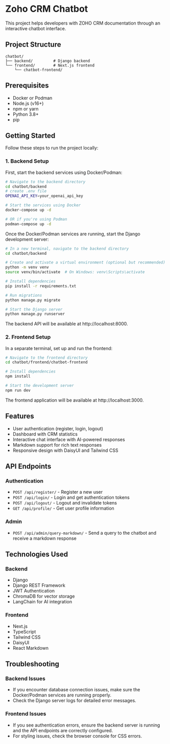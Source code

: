 # Zoho CRM Chatbot

This project helps developers with ZOHO CRM documentation through an interactive chatbot interface.

## Project Structure

```
chatbot/
├── backend/         # Django backend
└── frontend/        # Next.js frontend
    └── chatbot-frontend/
```

## Prerequisites

- Docker or Podman
- Node.js (v16+)
- npm or yarn
- Python 3.8+
- pip

## Getting Started

Follow these steps to run the project locally:

### 1. Backend Setup

First, start the backend services using Docker/Podman:

```bash
# Navigate to the backend directory
cd chatbot/backend
# create .env file
OPENAI_API_KEY=your_openai_api_key

# Start the services using Docker
docker-compose up -d

# OR if you're using Podman
podman-compose up -d
```

Once the Docker/Podman services are running, start the Django development server:

```bash
# In a new terminal, navigate to the backend directory
cd chatbot/backend

# Create and activate a virtual environment (optional but recommended)
python -m venv venv
source venv/bin/activate  # On Windows: venv\Scripts\activate

# Install dependencies
pip install -r requirements.txt

# Run migrations
python manage.py migrate

# Start the Django server
python manage.py runserver
```

The backend API will be available at http://localhost:8000.

### 2. Frontend Setup

In a separate terminal, set up and run the frontend:

```bash
# Navigate to the frontend directory
cd chatbot/frontend/chatbot-frontend

# Install dependencies
npm install

# Start the development server
npm run dev
```

The frontend application will be available at http://localhost:3000.

## Features

- User authentication (register, login, logout)
- Dashboard with CRM statistics
- Interactive chat interface with AI-powered responses
- Markdown support for rich text responses
- Responsive design with DaisyUI and Tailwind CSS

## API Endpoints

### Authentication

- `POST /api/register/` - Register a new user
- `POST /api/login/` - Login and get authentication tokens
- `POST /api/logout/` - Logout and invalidate tokens
- `GET /api/profile/` - Get user profile information

### Admin

- `POST /api/admin/query-markdown/` - Send a query to the chatbot and receive a markdown response

## Technologies Used

### Backend
- Django
- Django REST Framework
- JWT Authentication
- ChromaDB for vector storage
- LangChain for AI integration

### Frontend
- Next.js
- TypeScript
- Tailwind CSS
- DaisyUI
- React Markdown

## Troubleshooting

### Backend Issues

- If you encounter database connection issues, make sure the Docker/Podman services are running properly.
- Check the Django server logs for detailed error messages.

### Frontend Issues

- If you see authentication errors, ensure the backend server is running and the API endpoints are correctly configured.
- For styling issues, check the browser console for CSS errors.